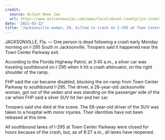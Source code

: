 ```yaml
---
credit:
  source: Action News Jax
  url: https://www.actionnewsjax.com/news/local/duval-county/jso-investigating-deadly-crash-i-295-town-center-parkway/TMNUMC27MRCSNKLQWI7L6DD75I/
date: '2021-03-22'
title: "Jacksonville woman, 28, killed in crash on I-295 at Town Center Parkway"
---
```

JACKSONVILLE, Fla. — One person is dead following a crash early Monday morning on I-295 South in Jacksonville. Troopers said it happened near the Town Center Parkway exit.

According to the Florida Highway Patrol, at 3:45 a.m., a silver car was traveling southbound on I-295 when it hit a crash attenuator, on the right shoulder of the ramp.

FHP said the car became disabled, blocking the on-ramp from Town Center Parkway to southbound I-295. The driver, a 28-year-old Jacksonville woman, got out of the sedan and was standing on the passenger side of the car when FHP said a silver SUV hit her and her car.

Troopers said she died at the scene. The 58-year-old driver of the SUV was taken to a hospital with minor injuries. Their identities have not been released at this time.

All southbound lanes of I-295 at Town Center Parkway were closed for hours because of the crash, but, as of 8:27 a.m., all lanes have reopened.
